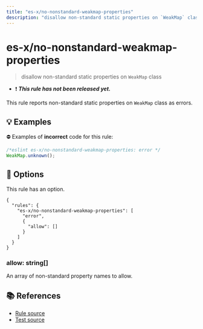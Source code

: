 ```yaml
---
title: "es-x/no-nonstandard-weakmap-properties"
description: "disallow non-standard static properties on `WeakMap` class"
---
```


# es-x/no-nonstandard-weakmap-properties
> disallow non-standard static properties on `WeakMap` class

- ❗ <badge text="This rule has not been released yet." vertical="middle" type="error"> ***This rule has not been released yet.*** </badge>

This rule reports non-standard static properties on `WeakMap` class as errors.

## 💡 Examples

⛔ Examples of **incorrect** code for this rule:

<eslint-playground type="bad">

```js
/*eslint es-x/no-nonstandard-weakmap-properties: error */
WeakMap.unknown();
```

</eslint-playground>

## 🔧 Options

This rule has an option.

```jsonc
{
  "rules": {
    "es-x/no-nonstandard-weakmap-properties": [
      "error",
      {
        "allow": []
      }
    ]
  }
}
```

### allow: string[]

An array of non-standard property names to allow.

## 📚 References

- [Rule source](https://github.com/eslint-community/eslint-plugin-es-x/blob/master/lib/rules/no-nonstandard-weakmap-properties.js)
- [Test source](https://github.com/eslint-community/eslint-plugin-es-x/blob/master/tests/lib/rules/no-nonstandard-weakmap-properties.js)
